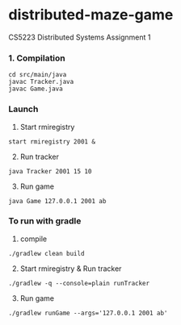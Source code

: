 # distributed-maze-game
CS5223 Distributed Systems Assignment 1


### 1. Compilation
```
cd src/main/java
javac Tracker.java
javac Game.java
```

### Launch
1. Start rmiregistry
```
start rmiregistry 2001 &
```

2. Run tracker
```
java Tracker 2001 15 10
```

3. Run game
```
java Game 127.0.0.1 2001 ab
```


### To run with gradle
1. compile
```
./gradlew clean build 

```

2. Start rmiregistry & Run tracker
```
./gradlew -q --console=plain runTracker
```

3. Run game
```
./gradlew runGame --args='127.0.0.1 2001 ab'

```
